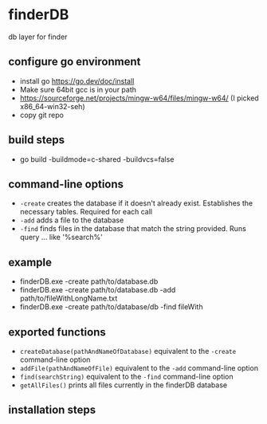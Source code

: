 # finderDB
 db layer for finder

## configure go environment
 * install go https://go.dev/doc/install
 * Make sure 64bit gcc is in your path 
 * https://sourceforge.net/projects/mingw-w64/files/mingw-w64/ (I picked x86_64-win32-seh)
 * copy git repo

## build steps
 * go build -buildmode=c-shared -buildvcs=false

## command-line options
* `-create` creates the database if it doesn't already exist. Establishes the necessary tables. Required for each call
* `-add`    adds a file to the database
* `-find`   finds files in the database that match the string provided. Runs query ... like '%search%'

## example
* finderDB.exe -create path/to/database.db
* finderDB.exe -create path/to/database.db -add path/to/fileWithLongName.txt
* finderDB.exe -create path/to/database/db -find fileWith

## exported functions
* `createDatabase(pathAndNameOfDatabase)` equivalent to the `-create` command-line option
* `addFile(pathAndNameOfFile)` equivalent to the `-add` command-line option
* `find(searchString)` equivalent to the `-find` command-line option
* `getAllFiles()` prints all files currently in the finderDB database

## installation steps

